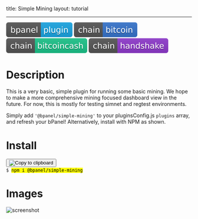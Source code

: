 title: Simple Mining
layout: tutorial

---
![Badges](badges/bpanel-plugin.svg)
![Badges](badges/chain-bitcoin.svg) ![Badges](badges/chain-bitcoincash.svg) ![Badges](badges/chain-handshake.svg)
# Description
This is a very basic, simple plugin for running some basic mining. We hope to make a more comprehensive mining focused dashboard view in the future. For now, this is mostly for testing simnet and regtest environments.

Simply add `'@bpanel/simple-mining'` to your pluginsConfig.js `plugins` array, and refresh your bPanel! Alternatively, install with NPM as shown.

# Install
<pre>
<button class="btn" data-clipboard-target="#code-1"><img class="clippy" width="13" src="/docs/img/clippy.svg" alt="Copy to clipboard"></button>
<code class="shell">$ <mark id="code-1">npm i @bpanel/simple-mining</mark></code></pre>

# Images
![screenshot](https://raw.githubusercontent.com/bpanel-org/simple-mining/master/screenshot.png "simple mining screenshot")
